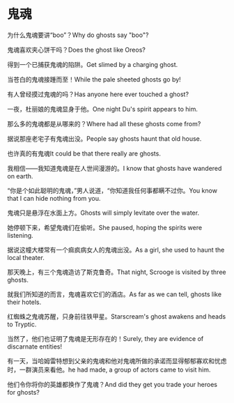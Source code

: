 # 鬼魂

<p><span class="chinese">为什么鬼魂要讲“boo”？</span><span class="english">Why do ghosts say "boo"?</span></p>

<p><span class="chinese">鬼魂喜欢夹心饼干吗？</span><span class="english">Does the ghost like Oreos?</span></p>

<p><span class="chinese">得到一个已捕获鬼魂的陷阱。</span><span class="english">Get slimed by a charging ghost.</span></p>

<p><span class="chinese">当苍白的鬼魂接踵而至！</span><span class="english">While the pale sheeted ghosts go by!</span></p>

<p><span class="chinese">有人曾经摸过鬼魂的吗？</span><span class="english">Has anyone here ever touched a ghost?</span></p>

<p><span class="chinese">一夜，杜丽娘的鬼魂显身于他。</span><span class="english">One night Du's spirit appears to him.</span></p>

<p><span class="chinese">那么多的鬼魂都是从哪来的？</span><span class="english">Where had all these ghosts come from?</span></p>

<p><span class="chinese">据说那座老宅子有鬼魂出没。</span><span class="english">People say ghosts haunt that old house.</span></p>

<p><span class="chinese">也许真的有鬼魂</span><span class="english">It could be that there really are ghosts.</span></p>

<p><span class="chinese">我相信——我知道鬼魂是在人世间漫游的。</span><span class="english">I know that ghosts have wandered on earth.</span></p>

<p><span class="chinese">“你是个如此聪明的鬼魂，”男人说道，“你知道我任何事都瞒不过你。</span><span class="english">You know that I can hide nothing from you.</span></p>

<p><span class="chinese">鬼魂只是悬浮在水面上方。</span><span class="english">Ghosts will simply levitate over the water.</span></p>

<p><span class="chinese">她停顿下来，希望鬼魂们在偷听。</span><span class="english">She paused, hoping the spirits were listening.</span></p>

<p><span class="chinese">据说这幢大楼常有一个痲疯病女人的鬼魂出没。</span><span class="english">As a girl, she used to haunt the local theater.</span></p>

<p><span class="chinese">那天晚上，有三个鬼魂造访了斯克鲁奇。</span><span class="english">That night, Scrooge is visited by three ghosts.</span></p>

<p><span class="chinese">就我们所知道的而言，鬼魂喜欢它们的酒店。</span><span class="english">As far as we can tell, ghosts like their hotels.</span></p>

<p><span class="chinese">红蜘蛛之鬼魂苏醒，只身前往铁甲星。</span><span class="english">Starscream's ghost awakens and heads to Tryptic.</span></p>

<p><span class="chinese">当然了，他们也证明了鬼魂是无形存在的！</span><span class="english">Surely, they are evidence of discarnate entities!</span></p>

<p><span class="chinese">有一天，当哈姆雷特想到父亲的鬼魂和他对鬼魂所做的承诺而显得郁郁寡欢和忧虑时，一群演员来看他。</span><span class="english">he had made, a group of actors came to visit him.</span></p>

<p><span class="chinese">他们令你将你的英雄都换作了鬼魂？</span><span class="english">And did they get you trade your heroes for ghosts?</span></p>

